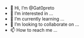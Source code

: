 - 👋 Hi, I’m @Gat0preto
- 👀 I’m interested in ...
- 🌱 I’m currently learning ...
- 💞️ I’m looking to collaborate on ...
- 📫 How to reach me ...

<!---
Gat0preto/Gat0preto is a ✨ special ✨ repository because its `README.md` (this file) appears on your GitHub profile.
You can click the Preview link to take a look at your changes.
--->
